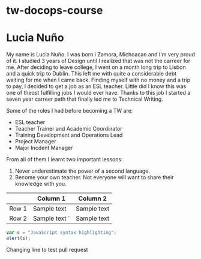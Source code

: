 # tw-docops-course
# Lucia Nuño

My name is Lucia Nuño. I was born i Zamora, Michoacan and I'm very proud of it. 
I studied 3 years of Design until I realized that was not the carreer for me. 
After deciding to leave college, I went on a month long trip to Lisbon and a quick trip to Dublin. This left me with quite a considerable debt waiting for me when I came back. 
Finding myself with no money and a trip to pay, I decided to get a job as an ESL teacher. Little did I know this was one of theost fulfilling jobs I would ever have. 
Thanks to this job I started a seven year carreer path that finally led me to Technical Writing. 

Some of the roles I had before becoming a TW are:
 - ESL teacher
 - Teacher Trainer and Academic Coordinator
 - Training Development and Operations Lead
 - Project Manager
 - Major Incdent Manager

From all of them I learnt two important lessons:

 1. Never underestimate the power of a second language.
 2. Become your own teacher. Not everyone will want to share their knowledge with you.


|                |Column 1               |Column 2                         
|----------------|-----------------------|------------------------|
|Row 1			 |Sample text            |Sample text             |
|Row 2           |Sample text `          |Sample text             |


```javascript
var s = "JavaScript syntax highlighting";
alert(s);
```

Changing line to test pull request